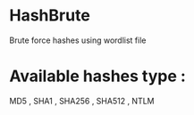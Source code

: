 # HashBrute
Brute force hashes using wordlist file

# Available hashes type :
MD5   ,   SHA1    ,   SHA256    ,   SHA512    ,   NTLM
